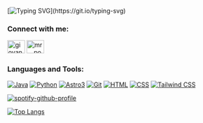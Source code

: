 [![Typing SVG](https://readme-typing-svg.demolab.com?font=Fira+Code&size=22&pause=1000&multiline=true&random=false&width=435&height=58&lines=Hi+%F0%9F%91%8B%2C+I'm+Giovanni+Salinas%2C+and;I'm+a+Cybersecurity+Professional.)](https://git.io/typing-svg)

<h3>Connect with me:</h3>
<p>
<a href="https://linkedin.com/in/giovanni-salinas-villa/" target="blank"><img src="https://raw.githubusercontent.com/rahuldkjain/github-profile-readme-generator/master/src/images/icons/Social/linked-in-alt.svg" alt="giovanni-salinas-villa" height="30" width="40" /></a>
<a href="https://instagram.com/mr._.potatox/" target="blank"><img src="https://raw.githubusercontent.com/rahuldkjain/github-profile-readme-generator/master/src/images/icons/Social/instagram.svg" alt="mr._.potatox" height="30" width="40" /></a>
</p>

<h3>Languages and Tools:</h3>

[![Java](https://img.shields.io/badge/Java-Intermediate-orange)](https://www.java.com/)
[![Python](https://img.shields.io/badge/Python-Intermediate-blue)](https://www.python.org/)
[![Astro3](https://img.shields.io/badge/Astro3-Intermediate-yellow)](link_a_la_documentación_de_Astro3)
[![Git](https://img.shields.io/badge/Git-Intermediate-red)](https://git-scm.com/)
[![HTML](https://img.shields.io/badge/HTML-Intermediate-orange)](https://www.w3.org/html/)
[![CSS](https://img.shields.io/badge/CSS-Intermediate-blue)](https://www.w3schools.com/css/)
[![Tailwind CSS](https://img.shields.io/badge/Tailwind%20CSS-Intermediate-blue)](https://tailwindcss.com/)


[![spotify-github-profile](https://spotify-github-profile.vercel.app/api/view?uid=spotyy234up&cover_image=true&theme=natemoo-re&bar_color=494db6&bar_color_cover=false)](https://github.com/kittinan/spotify-github-profile)


[![Top Langs](https://github-readme-stats.vercel.app/api/top-langs/?username=MrPotatoXx&layout=compact&theme=radical)](https://github.com/anuraghazra/github-readme-stats)
